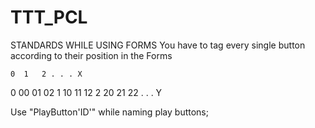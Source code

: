 # TTT_PCL

STANDARDS WHILE USING FORMS
You have to tag every single button according to their position in the Forms

    0  1   2 . . . X
0  00 01  02
1  10 11  12
2  20 21  22
.
.
.
Y

Use "PlayButton'ID'" while naming play buttons;
